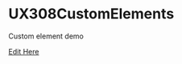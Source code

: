 # UX308CustomElements
Custom element demo

[Edit Here](https://diy-pwa.dev/~/gh/LeanneCW/UX308CustomElements)
